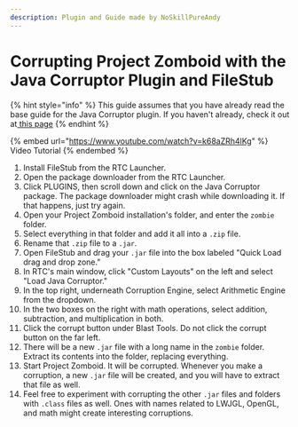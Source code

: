 ```yaml
---
description: Plugin and Guide made by NoSkillPureAndy
---
```


# Corrupting Project Zomboid with the Java Corruptor Plugin and FileStub

{% hint style="info" %}
This guide assumes that you have already read the base guide for the Java Corruptor plugin. If you haven't already, check it out at[ this page](java-corruptor-plugin.md)
{% endhint %}

{% embed url="https://www.youtube.com/watch?v=k68aZRh4lKg" %}
Video Tutorial
{% endembed %}

1. Install FileStub from the RTC Launcher.
2. Open the package downloader from the RTC Launcher.
3. Click PLUGINS, then scroll down and click on the Java Corruptor package. The package downloader might crash while downloading it. If that happens, just try again.
4. Open your Project Zomboid installation's folder, and enter the `zombie` folder.
5. Select everything in that folder and add it all into a `.zip` file.
6. Rename that `.zip` file to a `.jar`.
7. Open FileStub and drag your `.jar` file into the box labeled "Quick Load drag and drop zone."
8. In RTC's main window, click "Custom Layouts" on the left and select "Load Java Corruptor."
9. In the top right, underneath Corruption Engine, select Arithmetic Engine from the dropdown.
10. In the two boxes on the right with math operations, select addition, subtraction, and multiplication in both.
11. Click the corrupt button under Blast Tools. Do not click the corrupt button on the far left.
12. There will be a new `.jar` file with a long name in the `zombie` folder. Extract its contents into the folder, replacing everything.
13. Start Project Zomboid. It will be corrupted. Whenever you make a corruption, a new `.jar` file will be created, and you will have to extract that file as well.
14. Feel free to experiment with corrupting the other `.jar` files and folders with `.class` files as well. Ones with names related to LWJGL, OpenGL, and math might create interesting corruptions.
